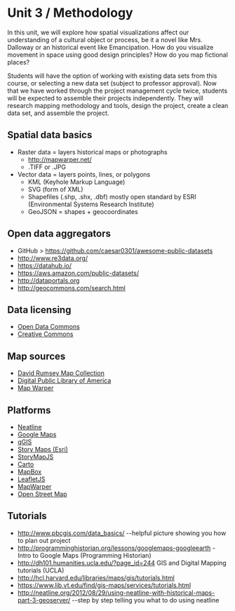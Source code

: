 # Unit 3 / Methodology

In this unit, we will explore how spatial visualizations affect our understanding of a cultural object or process, be it a novel like Mrs. Dalloway or an historical event like Emancipation. How do you visualize movement in space using good design principles? How do you map fictional places? 

Students will have the option of working with existing data sets from this course, or selecting a new data set (subject to professor approval). Now that we have worked through the project management cycle twice, students will be expected to assemble their projects independently. They will research mapping methodology and tools, design the project, create a clean data set, and assemble the project. 

## Spatial data basics
* Raster data = layers historical maps or photographs
  * http://mapwarper.net/
  * .TIFF or .JPG
* Vector data = layers points, lines, or polygons
  * KML (Keyhole Markup Language)
  * SVG (form of XML)
  * Shapefiles (.shp, .shx, .dbf) mostly open standard by ESRI (Environmental Systems Research Institute)
  * GeoJSON = shapes + geocoordinates


## Open data aggregators
* GitHub > https://github.com/caesar0301/awesome-public-datasets
* http://www.re3data.org/
* https://datahub.io/
* https://aws.amazon.com/public-datasets/
* http://dataportals.org
* http://geocommons.com/search.html 

## Data licensing
* [Open Data Commons](http://opendatacommons.org/)
* [Creative Commons](https://creativecommons.org/)

## Map sources
* [David Rumsey Map Collection](http://www.davidrumsey.com/)
* [Digital Public Library of America](http://dp.la)
* [Map Warper](http://mapwarper.net/)

## Platforms 
* [Neatline](http://www.neatline.org)
* [Google Maps](https://www.google.com/maps)
* [qGIS](http://www.qgis.org/en/site/)
* [Story Maps (Esri)](https://storymaps.arcgis.com/en/)
* [StoryMapJS](https://storymap.knightlab.com/)
* [Carto](https://carto.com/)
* [MapBox](https://www.mapbox.com/)
* [LeafletJS](http://leafletjs.com)
* [MapWarper](http://mapwarper.net/)
* [Open Street Map](http://www.openstreetmap.org/)

## Tutorials
* http://www.pbcgis.com/data_basics/ --helpful picture showing you how to plan out project 
* http://programminghistorian.org/lessons/googlemaps-googleearth - Intro to Google Maps (Programming Historian)
* http://dh101.humanities.ucla.edu/?page_id=244 GIS and Digital Mapping tutorials (UCLA)
* http://hcl.harvard.edu/libraries/maps/gis/tutorials.html
* https://www.lib.vt.edu/find/gis-maps/services/tutorials.html
* http://neatline.org/2012/08/29/using-neatline-with-historical-maps-part-3-geoserver/ --step by step telling you what to do using neatline 
